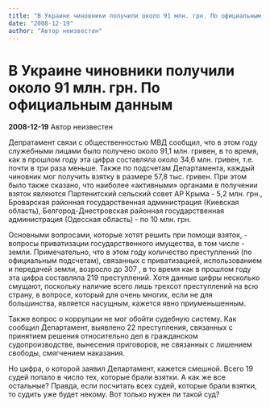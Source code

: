 ```yaml
---
title: "В Украине чиновники получили около 91 млн. грн. По официальным данным"
date: "2008-12-19"
author: "Автор неизвестен"
---
```


# В Украине чиновники получили около 91 млн. грн. По официальным данным

**2008-12-19** Автор неизвестен

Депратамент связи с общественностью МВД сообщил, что в этом году служебными лицами было получено около 91,1 млн. гривен, в то время, как в прошлом году эта цифра составляла около 34,6 млн. гривен, т.е. почти в три раза меньше. Также по подсчетам Департамента, каждый чиновник мог получить взятку в размере 57,8 тыс. гривен. При этом было также сказано, что наиболее «активными» органами в получении взяток являются Партенитский сельский совет АР Крыма - 5,2 млн. грн., Броварская районная государственная администрация (Киевская область), Белгород-Днестровская районная государственная администрация (Одесская область) - по 10 млн. грн.

Основными вопросами, которые хотят решить при помощи взяток, - вопросы приватизации государственного имущества, в том числе - земли. Примечательно, что в этом году количество преступлений (по официальным подсчетам), связанных с приватизацией, использованием и передачей земли, возросло до 307 , в то время как в прошлом году эта цифра составляла 219 преступлений. Хотя данные цифры несколько смущают, поскольку наличие всего лишь трехсот преступлений на всю страну, в вопросе, который для очень многих, если не для большинства, является насущным, кажется явно приуменьшенным.

Также вопрос о коррупции не мог обойти судебную систему. Как сообщил Департамент, выявлено 22 преступления, связанных с принятием решения относительно дел в гражданском судопроизводстве, вынесения приговоров, не связанных с лишением свободы, смягчением наказания.

Но цифра, о которой заявил Департамент, кажется смешной. Всего 19 судей попало в число тех, которые брали взятки. А как же все остальные? Правда, если посчитать всех судей, которые брали взятки, то судить уже будет некому. Вот только нужен ли такой суд?